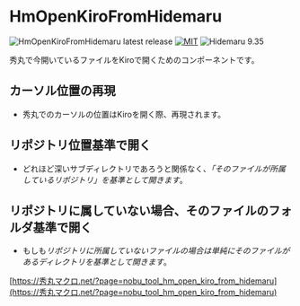# HmOpenKiroFromHidemaru

![HmOpenKiroFromHidemaru latest release](https://img.shields.io/github/v/release/komiyamma/hm_open_kiro_from_hidemaru)
[![MIT](https://img.shields.io/badge/license-MIT-blue.svg?style=flat)](LICENSE)
![Hidemaru 9.35](https://img.shields.io/badge/Hidemaru-v9.35-6479ff.svg)

秀丸で今開いているファイルをKiroで開くためのコンポーネントです。

## カーソル位置の再現</h4>
- 秀丸でのカーソルの位置はKiroを開く際、再現されます。

## リポジトリ位置基準で開く
- どれほど深いサブディレクトリであろうと関係なく、*「そのファイルが所属しているリポジトリ」を基準として開きます*。

## リポジトリに属していない場合、そのファイルのフォルダ基準で開く
- もしも*リポジトリに所属していないファイルの場合は単純にそのファイルがあるディレクトリを基準として開きます*。


[https://秀丸マクロ.net/?page=nobu_tool_hm_open_kiro_from_hidemaru](https://秀丸マクロ.net/?page=nobu_tool_hm_open_kiro_from_hidemaru)
